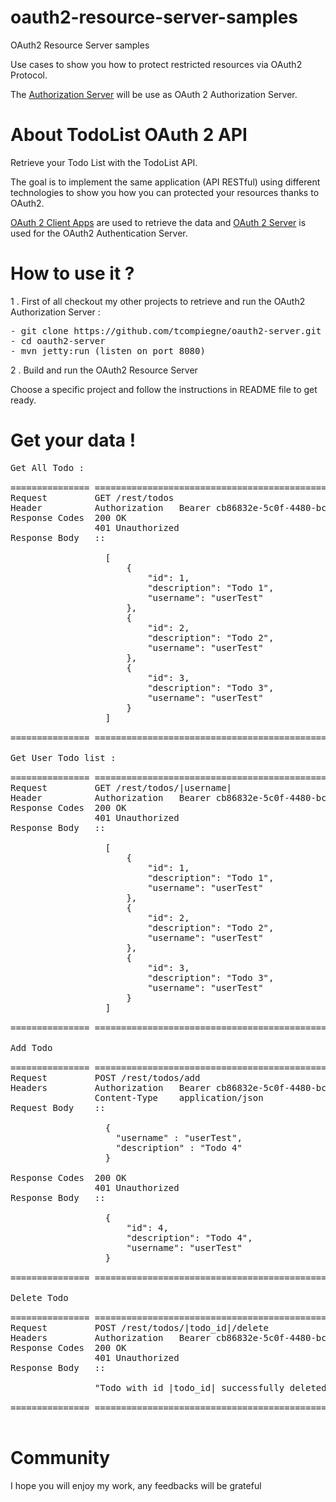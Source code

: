 # oauth2-resource-server-samples
OAuth2 Resource Server samples

Use cases to show you how to protect restricted resources via OAuth2 Protocol.

The [Authorization Server](https://github.com/tcompiegne/oauth2-server "Authorization Server") will be use as OAuth 2 Authorization Server.

About TodoList OAuth 2 API
=================================

Retrieve your Todo List with the TodoList API.

The goal is to implement the same application (API RESTful) using different technologies to show you how you can protected your resources thanks to OAuth2.

[OAuth 2 Client Apps](https://github.com/tcompiegne/oauth2-client-samples) are used to retrieve the data and [OAuth 2 Server](https://github.com/tcompiegne/oauth2-server) is used for the OAuth2 Authentication Server.

How to use it ?
=================================

1 . First of all checkout my other projects to retrieve and run the OAuth2 Authorization Server :

<pre>
- git clone https://github.com/tcompiegne/oauth2-server.git
- cd oauth2-server
- mvn jetty:run (listen on port 8080)
</pre>

2 . Build and run the OAuth2 Resource Server

Choose a specific project and follow the instructions in README file to get ready.

Get your data !
=================================

<pre>
Get All Todo :

=============== =================================================
Request         GET /rest/todos
Header          Authorization   Bearer cb86832e-5c0f-4480-bcc9-be0daddd7725 (i.e your access token)
Response Codes  200 OK
                401 Unauthorized
Response Body   ::

                  [
                      {
                          "id": 1,
                          "description": "Todo 1",
                          "username": "userTest"
                      },
                      {
                          "id": 2,
                          "description": "Todo 2",
                          "username": "userTest"
                      },
                      {
                          "id": 3,
                          "description": "Todo 3",
                          "username": "userTest"
                      }
                  ]

=============== =================================================

Get User Todo list :

=============== =================================================
Request         GET /rest/todos/|username|
Header          Authorization   Bearer cb86832e-5c0f-4480-bcc9-be0daddd7725 (i.e your access token)
Response Codes  200 OK
                401 Unauthorized
Response Body   ::

                  [
                      {
                          "id": 1,
                          "description": "Todo 1",
                          "username": "userTest"
                      },
                      {
                          "id": 2,
                          "description": "Todo 2",
                          "username": "userTest"
                      },
                      {
                          "id": 3,
                          "description": "Todo 3",
                          "username": "userTest"
                      }
                  ]

=============== =================================================

Add Todo

=============== =================================================
Request         POST /rest/todos/add
Headers         Authorization   Bearer cb86832e-5c0f-4480-bcc9-be0daddd7725 (i.e your access token)
                Content-Type    application/json
Request Body    ::

                  {
                    "username" : "userTest",
                    "description" : "Todo 4"
                  }
                  
Response Codes  200 OK
                401 Unauthorized
Response Body   ::

                  {
                      "id": 4,
                      "description": "Todo 4",
                      "username": "userTest"
                  }

=============== =================================================

Delete Todo

=============== =================================================
Request         POST /rest/todos/|todo_id|/delete
Headers         Authorization   Bearer cb86832e-5c0f-4480-bcc9-be0daddd7725 (i.e your access token)
Response Codes  200 OK
                401 Unauthorized
Response Body   ::

                "Todo with id |todo_id| successfully deleted"

=============== =================================================

</pre>

Community
===================================

I hope you will enjoy my work, any feedbacks will be grateful
